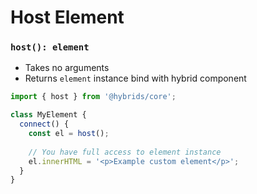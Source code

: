 # Host Element

### `host(): element`

* Takes no arguments
* Returns `element` instance bind with hybrid component

```javascript
import { host } from '@hybrids/core';

class MyElement {
  connect() {
    const el = host();
    
    // You have full access to element instance
    el.innerHTML = '<p>Example custom element</p>';
  }
}
```







